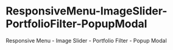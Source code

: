 # ResponsiveMenu-ImageSlider-PortfolioFilter-PopupModal
Responsive Menu - Image Slider - Portfolio Filter - Popup Modal
